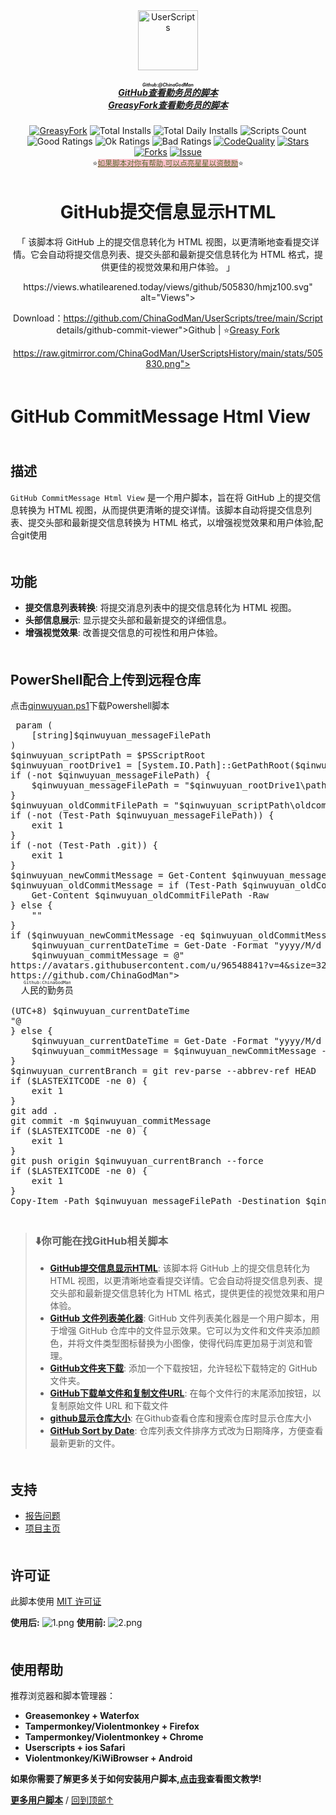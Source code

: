 <!--AUTO_SHIELDS_PLEASE_DONT_DELETE_IT-->
<center><div align="center"><a href="https://github.com/ChinaGodMan" target="_blank">
    <img height="96px" width="96px" src="https://avatars.githubusercontent.com/u/96548841?v=4" alt="UserScripts"></a>
<h5><a href="https://github.com/ChinaGodMan/UserScripts" target="_blank"><ruby>GitHub查看勤务员的脚本<rt>Github:@ChinaGodMan</rt></ruby></a><br><a href="https://greasyfork.org/zh-CN/scripts?by=1169082&sort=created" target="_blank">GreasyFork查看勤务员的脚本</a></h5>
<a href="https://greasyfork.org/users/1169082-%E4%BA%BA%E6%B0%91%E7%9A%84%E5%8B%A4%E5%8A%A1%E5%91%98?per_page=200" target="_blank"><img src="https://img.shields.io/static/v1?label=%20&message=GreasyFork&logo=greasyfork&logoColor=white&labelColor=%23670000&color=%23670000&style=for-the-badge" alt="GreasyFork"></a>
<img src="https://img.shields.io/badge/dynamic/json?&label=%E6%89%80%E6%9C%89%E8%84%9A%E6%9C%AC%E6%80%BB%E5%AE%89%E8%A3%85%E6%95%B0&query=$.totalInstalls&logo=greasyfork&logoColor=white&labelColor=%23670000&color=blue&style=for-the-badge&url=https://github.com/ChinaGodMan/UserScriptsHistory/raw/main/total_installs.json" alt="Total Installs">
<img src="https://img.shields.io/badge/dynamic/json?&label=%E4%BB%8A%E6%97%A5%E6%89%80%E6%9C%89%E8%84%9A%E6%9C%AC%E5%AE%89%E8%A3%85%E6%95%B0&query=$.totalDailyInstalls&logo=greasyfork&logoColor=white&labelColor=%23670000&color=blue&style=for-the-badge&url=https://github.com/ChinaGodMan/UserScriptsHistory/raw/main/total_installs.json" alt="Total Daily Installs">
<img src="https://img.shields.io/badge/dynamic/json?&label=%E8%84%9A%E6%9C%AC%E6%95%B0%E9%87%8F&query=$.numScripts&logo=greasyfork&logoColor=white&labelColor=%23670000&color=blue&style=for-the-badge&url=https://github.com/ChinaGodMan/UserScriptsHistory/raw/main/total_installs.json" alt="Scripts Count"><br>
<img src="https://img.shields.io/badge/dynamic/json?&label=%E6%89%80%E6%9C%89%E5%A5%BD%E8%AF%84&query=$.totalGoodRatings&logo=greasyfork&logoColor=white&labelColor=%23670000&color=4CAF50&style=for-the-badge&url=https://github.com/ChinaGodMan/UserScriptsHistory/raw/main/total_installs.json" alt="Good Ratings">
<img src="https://img.shields.io/badge/dynamic/json?&label=%E6%89%80%E6%9C%89%E4%B8%80%E8%88%AC&query=$.totalOkRatings&logo=greasyfork&logoColor=white&labelColor=%23670000&color=FF9800&style=for-the-badge&url=https://github.com/ChinaGodMan/UserScriptsHistory/raw/main/total_installs.json" alt="Ok Ratings">
<img src="https://img.shields.io/badge/dynamic/json?label=%E6%89%80%E6%9C%89%E5%B7%AE%E8%AF%84&query=$.totalBadRatings&logo=greasyfork&logoColor=white&labelColor=%23670000&color=F44336&style=for-the-badge&url=https://github.com/ChinaGodMan/UserScriptsHistory/raw/main/total_installs.json" alt="Bad Ratings">
<a href="https://www.codefactor.io/repository/github/ChinaGodMan/UserScripts" target="_blank"><img src="https://img.shields.io/codefactor/grade/github/chinagodman/UserScripts?label=%E4%BB%A3%E7%A0%81%E8%B4%A8%E9%87%8F&logo=codefactor&logoColor=white&labelColor=464646&color=b5fc7b&style=for-the-badge" alt="CodeQuality"></a>
<a href="https://github.com/ChinaGodMan/UserScripts" target="_blank"><img src="https://img.shields.io/github/stars/ChinaGodMan/UserScripts?label=%E6%98%9F%E6%A0%87&logo=github&logoColor=white&labelColor=black&color=FF69B4&style=for-the-badge" alt="Stars"></a>
<a href="https://github.com/ChinaGodMan/UserScripts" target="_blank"><img src="https://img.shields.io/github/forks/ChinaGodMan/UserScripts?label=%E5%A4%8D%E5%88%BB&logo=github&logoColor=white&labelColor=black&color=grey&style=for-the-badge" alt="Forks"></a>
<a href="https://github.com/ChinaGodMan/UserScripts/issues" target="_blank"><img src="https://img.shields.io/github/issues/ChinaGodMan/UserScripts?label=%E9%97%AE%E9%A2%98&logo=github&logoColor=white&labelColor=black&style=for-the-badge" alt="Issue"></a>
<center><div align="center"><sub>⭐<a href="https://github.com/ChinaGodMan/UserScripts" target="_blank" style="color: #556B2F; background-color: pink;">如果脚本对你有帮助,可以点亮星星以资鼓励</a>⭐</sub></div></center>
</div></center>
<img height=6px width="100%" src="https://media.chatgptautorefresh.com/images/separators/gradient-aqua.png?latest">
<!--AUTO_SHIELDS_PLEASE_DONT_DELETE_IT-END-->
<center><div align="center">
    <h1>GitHub提交信息显示HTML</h1>
    <p>「 该脚本将 GitHub 上的提交信息转化为 HTML 视图，以更清晰地查看提交详情。它会自动将提交信息列表、提交头部和最新提交信息转化为 HTML 格式，提供更佳的视觉效果和用户体验。 」</p>
    https://views.whatilearened.today/views/github/505830/hmjz100.svg" alt="Views">
    
Download：https://github.com/ChinaGodMan/UserScripts/tree/main/Script details/github-commit-viewer">Github</a> | ⭐<a
            href="https://greasyfork.org/zh-CN/scripts/505830">Greasy
            Fork</a></p> 
    https://raw.gitmirror.com/ChinaGodMan/UserScriptsHistory/main/stats/505830.png">
</div></center>

<img height=6px width="100%" src="https://media.chatgptautorefresh.com/images/separators/gradient-aqua.png?latest">

# GitHub CommitMessage Html View

<img height=6px width="100%" src="https://media.chatgptautorefresh.com/images/separators/gradient-aqua.png?latest">

## 描述

`GitHub CommitMessage Html View` 是一个用户脚本，旨在将 GitHub 上的提交信息转换为 HTML 视图，从而提供更清晰的提交详情。该脚本自动将提交信息列表、提交头部和最新提交信息转换为 HTML 格式，以增强视觉效果和用户体验,配合git使用

<img height=6px width="100%" src="https://media.chatgptautorefresh.com/images/separators/gradient-aqua.png?latest">

## 功能

- **提交信息列表转换**: 将提交消息列表中的提交信息转化为 HTML 视图。
- **头部信息展示**: 显示提交头部和最新提交的详细信息。
- **增强视觉效果**: 改善提交信息的可视性和用户体验。

<img height=6px width="100%" src="https://media.chatgptautorefresh.com/images/separators/gradient-aqua.png?latest">

## PowerShell配合上传到远程仓库

点击[qinwuyuan.ps1](https://raw.githubusercontent.com/ChinaGodMan/UserScripts/main/Script%20details/github-commit-viewer/preview/qinwuyuan.ps1)下载Powershell脚本

<pre> param (
    [string]$qinwuyuan_messageFilePath
)
$qinwuyuan_scriptPath = $PSScriptRoot
$qinwuyuan_rootDrive1 = [System.IO.Path]::GetPathRoot($qinwuyuan_scriptPath).TrimEnd('\')
if (-not $qinwuyuan_messageFilePath) {
    $qinwuyuan_messageFilePath = "$qinwuyuan_rootDrive1\path\to\change\commit.txt"
}
$qinwuyuan_oldCommitFilePath = "$qinwuyuan_scriptPath\oldcommit.txt"
if (-not (Test-Path $qinwuyuan_messageFilePath)) {
    exit 1
}
if (-not (Test-Path .git)) {
    exit 1
}
$qinwuyuan_newCommitMessage = Get-Content $qinwuyuan_messageFilePath -Raw
$qinwuyuan_oldCommitMessage = if (Test-Path $qinwuyuan_oldCommitFilePath) {
    Get-Content $qinwuyuan_oldCommitFilePath -Raw
} else {
    ""
}
if ($qinwuyuan_newCommitMessage -eq $qinwuyuan_oldCommitMessage) {
    $qinwuyuan_currentDateTime = Get-Date -Format "yyyy/M/d HH:mm:ss"
    $qinwuyuan_commitMessage = @"
https://avatars.githubusercontent.com/u/96548841?v=4&size=32">
https://github.com/ChinaGodMan">
  <ruby>人民的勤务员<rt>Github:ChinaGodMan</rt></ruby>
</a>
<span>(UTC+8) $qinwuyuan_currentDateTime </span></b>
"@
} else {
    $qinwuyuan_currentDateTime = Get-Date -Format "yyyy/M/d HH:mm:ss"
    $qinwuyuan_commitMessage = $qinwuyuan_newCommitMessage -replace '\$qinwuyuan_currentDateTime', $qinwuyuan_currentDateTime
}
$qinwuyuan_currentBranch = git rev-parse --abbrev-ref HEAD
if ($LASTEXITCODE -ne 0) {
    exit 1
}
git add .
git commit -m $qinwuyuan_commitMessage
if ($LASTEXITCODE -ne 0) {
    exit 1
}
git push origin $qinwuyuan_currentBranch --force
if ($LASTEXITCODE -ne 0) {
    exit 1
}
Copy-Item -Path $qinwuyuan_messageFilePath -Destination $qinwuyuan_oldCommitFilePath -Force
</pre>

<!--AUTO_ABOUT_PLEASE_DONT_DELETE_IT-->
<img height="6px" width="100%" src="https://media.chatgptautorefresh.com/images/separators/gradient-aqua.png?latest">

> ### ⬇️你可能在找GitHub相关脚本
> - [**GitHub提交信息显示HTML**](https://greasyfork.org/scripts/505830): 该脚本将 GitHub 上的提交信息转化为 HTML 视图，以更清晰地查看提交详情。它会自动将提交信息列表、提交头部和最新提交信息转化为 HTML 格式，提供更佳的视觉效果和用户体验。
> - [**GitHub 文件列表美化器**](https://greasyfork.org/scripts/508047): GitHub 文件列表美化器是一个用户脚本，用于增强 GitHub 仓库中的文件显示效果。它可以为文件和文件夹添加颜色，并将文件类型图标替换为小图像，使得代码库更加易于浏览和管理。
> - [**GitHub文件夹下载**](https://greasyfork.org/scripts/505496): 添加一个下载按钮，允许轻松下载特定的 GitHub 文件夹。
> - [**GitHub下载单文件和复制文件URL**](https://greasyfork.org/scripts/505501): 在每个文件行的末尾添加按钮，以复制原始文件 URL 和下载文件
> - [**github显示仓库大小**](https://greasyfork.org/scripts/502291): 在Github查看仓库和搜索仓库时显示仓库大小
> - [**GitHub Sort by Date**](https://greasyfork.org/scripts/505218): 仓库列表文件排序方式改为日期降序，方便查看最新更新的文件。

<!--AUTO_ABOUT_PLEASE_DONT_DELETE_IT-END-->

<img height=6px width="100%" src="https://media.chatgptautorefresh.com/images/separators/gradient-aqua.png?latest">

## 支持

- [报告问题](https://github.com/ChinaGodMan/UserScripts/issues)
- [项目主页](https://github.com/ChinaGodMan/UserScripts)

<img height=6px width="100%" src="https://media.chatgptautorefresh.com/images/separators/gradient-aqua.png?latest">

## 许可证

此脚本使用 [MIT 许可证](https://opensource.org/licenses/MIT)

<b>使用后:</b>
![1.png](https://s2.loli.net/2024/08/30/lhJrcbzDdABY2pO.png)
<b>使用前:</b>
![2.png](https://s2.loli.net/2024/08/30/56sANeoMWb7QRY2.png)

<!--AUTO_HELP_PLEASE_DONT_DELETE_IT-->

<img height=6px width="100%" src="https://media.chatgptautorefresh.com/images/separators/gradient-aqua.png?latest">

## 使用帮助

 推荐浏览器和脚本管理器：
*   **Greasemonkey + Waterfox**
*   **Tampermonkey/Violentmonkey + Firefox**
*   **Tampermonkey/Violentmonkey + Chrome**
*   **Userscripts + ios Safari**
*  **Violentmonkey/KiWiBrowser + Android**

 **如果你需要了解更多关于如何安装用户脚本,[点击我](https://github.com/ChinaGodMan/UserScripts/blob/main/docs/help/README.md)查看图文教学!**

<p><a href="https://github.com/ChinaGodMan/UserScripts"><strong>更多用户脚本</strong></a> /
<a href="#top">回到顶部↑</a></p>

<!--AUTO_HELP_PLEASE_DONT_DELETE_IT-END-->
